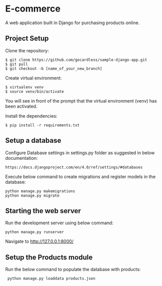 # **E-commerce**

A web application built in Django for purchasing products online.


## **Project Setup**

Clone the repository:

````
$ git clone https://github.com/gocardless/sample-django-app.git
$ git pull
$ git checkout -b [name_of_your_new_branch]
````

Create virtual environment:

````
$ virtualenv venv
$ source venv/bin/activate
````


You will see in front of the prompt that the virtual environment (venv) has been activated.  

Install the dependencies:

````
$ pip install -r requirements.txt
````

## **Setup a database**

Configure Database settings in settings.py folder as suggested in below documentation:

````
https://docs.djangoproject.com/en/4.0/ref/settings/#databases
````
Execute below command to create migrations and register models in the database:

````
python manage.py makemigrations
python manage.py migrate
````

## **Starting the web server**

Run the development server using below command:

````
python manage.py runserver
````

Navigate to http://127.0.0.1:8000/ 

## Setup the Products module 

Run the below command to populate the database with products:

````
 python manage.py loaddata products.json
 ````













